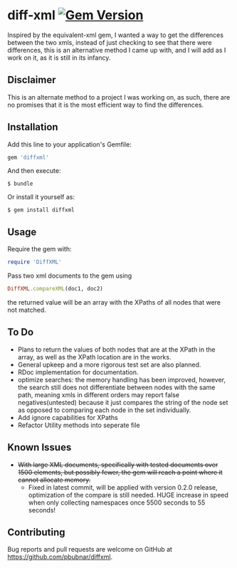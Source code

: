 # diff-xml [![Gem Version](https://badge.fury.io/rb/diffxml.svg)](https://rubygems.org/gems/diffxml)

Inspired by the equivalent-xml gem, I wanted a way to get the differences between the two xmls, instead of just checking to see that there were differences, this is an alternative method I came up with, and I will add as I work on it, as it is still in its infancy.

## Disclaimer

This is an alternate method to a project I was working on, as such, there are no promises that it is the most efficient way to find the differences.

## Installation

Add this line to your application's Gemfile:

```ruby
gem 'diffxml'
```

And then execute:

    $ bundle

Or install it yourself as:

    $ gem install diffxml

## Usage
Require the gem with:
```ruby
require 'DiffXML'
```


Pass two xml documents to the gem using 
```ruby
DiffXML.compareXML(doc1, doc2)
```
the returned value will be an array with the XPaths of all nodes that were not matched.

## To Do
* Plans to return the values of both nodes that are at the XPath in the array, as well as the XPath location are in the works.
* General upkeep and a more rigorous test set are also planned.
* RDoc implementation for documentation.
* optimize searches: the memory handling has been improved, however, the search still does not differentiate between nodes with the same path, meaning xmls in different orders may report false negatives(untested)
because it just compares the string of the node set as opposed to comparing each node in the set individually.
* Add ignore capabilities for XPaths
* Refactor Utility methods into seperate file

## Known Issues
* ~~With large XML documents, specifically with tested documents over 1500 elements, but possibly fewer, the gem will reach a point where it cannot allocate memory.~~
  * Fixed in latest commit, will be applied with version 0.2.0 release, optimization of the compare is still needed. HUGE increase in speed when only collecting namespaces once 5500 seconds to 55 seconds!

## Contributing

Bug reports and pull requests are welcome on GitHub at https://github.com/pbubnar/diffxml.

